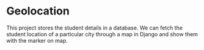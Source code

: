 # Geolocation
This project stores the student details in a database. We can fetch the student location of a particular city through a map in Django and show them with the marker on map.  
